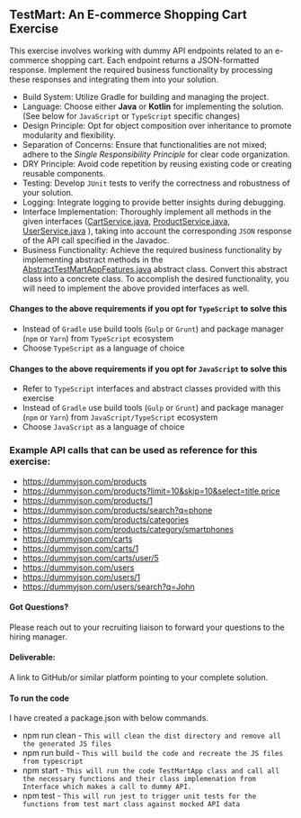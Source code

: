 ## TestMart: An E-commerce Shopping Cart Exercise
This exercise involves working with dummy API endpoints related to an e-commerce shopping cart. Each endpoint returns a JSON-formatted response. Implement the required business functionality by processing these responses and integrating them into your solution.
- Build System: Utilize Gradle for building and managing the project.
- Language: Choose either __Java__ or __Kotlin__ for implementing the solution. (See below for `JavaScript` or `TypeScript` specific changes)
- Design Principle: Opt for object composition over inheritance to promote modularity and flexibility.
- Separation of Concerns: Ensure that functionalities are not mixed; adhere to the *Single Responsibility Principle* for clear code organization.
- DRY Principle: Avoid code repetition by reusing existing code or creating reusable components.
- Testing: Develop `JUnit` tests to verify the correctness and robustness of your solution.
- Logging: Integrate logging to provide better insights during debugging.
- Interface Implementation: Thoroughly implement all methods in the given interfaces ([CartService.java](model%2Fcontract%2FCartService.java),
[ProductService.java](model%2Fcontract%2FProductService.java), [UserService.java](src%2Fmain%2Fjava%2Forg%2Fddm%2Ftestmart%2Fmodel%2Fcontract%2FUserService.java) ), taking into account the corresponding `JSON` response of the API call specified in the Javadoc.
- Business Functionality: Achieve the required business functionality by implementing abstract methods in the [AbstractTestMartAppFeatures.java](src%2Fmain%2Fjava%2Forg%2Fddm%2Ftestmart%2Fapp%2FAbstractTestMartAppFeatures.java) abstract class. Convert this abstract class into a concrete class. To accomplish the desired functionality, you will need to implement the above provided interfaces as well.

#### Changes to the above requirements if you opt for `TypeScript` to solve this

- Instead of `Gradle` use build tools (`Gulp` or `Grunt`) and package manager (`npm` or `Yarn`) from `TypeScript` ecosystem
- Choose `TypeScript` as a language of choice

#### Changes to the above requirements if you opt for `JavaScript` to solve this

- Refer to `TypeScript` interfaces and abstract classes provided with this exercise
- Instead of `Gradle` use build tools (`Gulp` or `Grunt`) and package manager (`npm` or `Yarn`) from `JavaScript/TypeScript` ecosystem
- Choose `JavaScript` as a language of choice

### Example API calls that can be used as reference for this exercise:
- https://dummyjson.com/products
- https://dummyjson.com/products?limit=10&skip=10&select=title,price
- https://dummyjson.com/products/1
- https://dummyjson.com/products/search?q=phone
- https://dummyjson.com/products/categories
- https://dummyjson.com/products/category/smartphones
- https://dummyjson.com/carts
- https://dummyjson.com/carts/1
- https://dummyjson.com/carts/user/5
- https://dummyjson.com/users
- https://dummyjson.com/users/1
- https://dummyjson.com/users/search?q=John

#### Got Questions?
Please reach out to your recruiting liaison to forward your questions to the hiring manager.

#### Deliverable:
A link to GitHub/or similar platform pointing to your complete solution.


#### To run the code ####
I have created a package.json with below commands. 
- npm run clean - `This will clean the dist directory and remove all the generated JS files`
- npm run build - `This will build the code and recreate the JS files from typescript`
- npm start - `This will run the code TestMartApp class and call all the necessary functions and their class implemenation from Interface which makes a call to dummy API.`
- npm test - `This will run jest to trigger unit tests for the functions from test mart class against mocked API data`